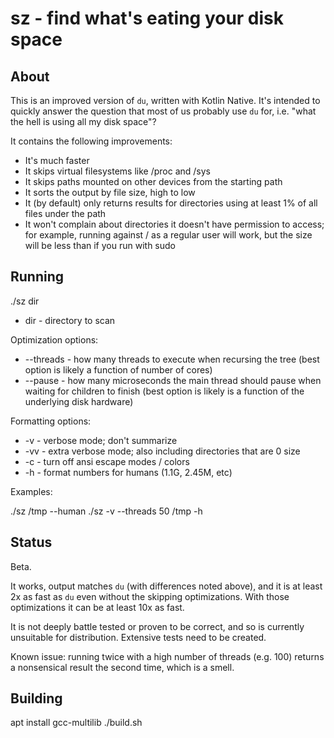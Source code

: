 # sz - find what's eating your disk space

## About

This is an improved version of `du`, written with Kotlin Native. It's intended to quickly answer the question that most of us
probably use `du` for, i.e. "what the hell is using all my disk space"?

It contains the following improvements:
* It's much faster
* It skips virtual filesystems like /proc and /sys
* It skips paths mounted on other devices from the starting path
* It sorts the output by file size, high to low
* It (by default) only returns results for directories using at least 1% of all files under the path
* It won't complain about directories it doesn't have permission to access; for example, running against / as a regular user will work, but the size will be less than if you run with sudo

## Running

./sz dir

* dir - directory to scan

Optimization options:
* --threads - how many threads to execute when recursing the tree (best option is likely a function of number of cores)
* --pause - how many microseconds the main thread should pause when waiting for children to finish (best option is likely is a function of the underlying disk hardware)

Formatting options:
* -v - verbose mode; don't summarize 
* -vv - extra verbose mode; also including directories that are 0 size
* -c - turn off ansi escape modes / colors
* -h - format numbers for humans (1.1G, 2.45M, etc)

Examples:

./sz /tmp --human 
./sz -v --threads 50 /tmp -h  

## Status

Beta.

It works, output matches `du` (with differences noted above), and it is at least 2x as fast as `du` even without 
the skipping optimizations. With those optimizations it can be at least 10x as fast. 

It is not deeply battle tested or proven to be correct, and so is currently unsuitable for distribution. Extensive
tests need to be created.

Known issue: running twice with a high number of threads (e.g. 100) returns a nonsensical result the second time, which 
is a smell. 

## Building

apt install gcc-multilib
./build.sh
